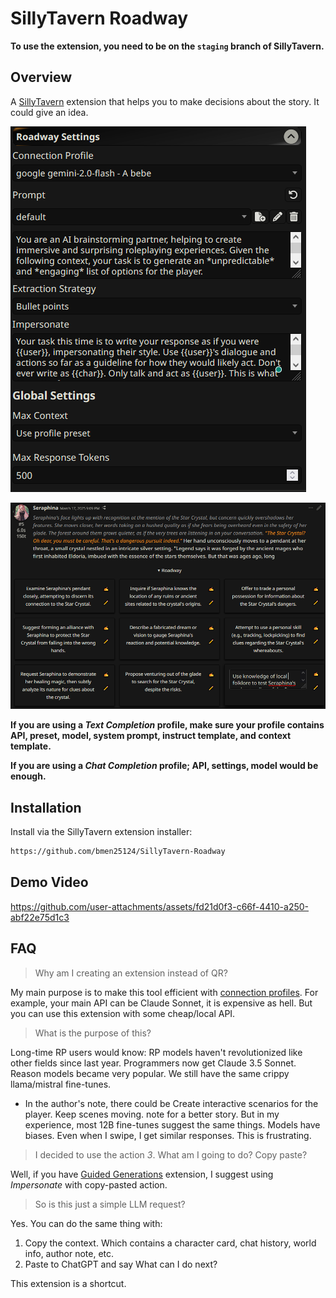 # SillyTavern Roadway

**To use the extension, you need to be on the `staging` branch of SillyTavern.**

## Overview

A [SillyTavern](https://docs.sillytavern.app/) extension that helps you to make decisions about the story. It could give an idea.

![settings](images/settings.png)

![main1](images/main1.png)

**If you are using a _Text Completion_ profile, make sure your profile contains API, preset, model, system prompt, instruct template, and  context template.**

**If you are using a _Chat Completion_ profile; API, settings, model would be enough.**

## Installation

Install via the SillyTavern extension installer:

```txt
https://github.com/bmen25124/SillyTavern-Roadway
```

## Demo Video

https://github.com/user-attachments/assets/fd21d0f3-c66f-4410-a250-abf22e75d1c3

## FAQ

>Why am I creating an extension instead of QR?

My main purpose is to make this tool efficient with [connection profiles](https://docs.sillytavern.app/usage/core-concepts/connection-profiles/). For example, your main API can be Claude Sonnet, it is expensive as hell. But you can use this extension with some cheap/local API.

>What is the purpose of this?

Long-time RP users would know:
RP models haven't revolutionized like other fields since last year. Programmers now get Claude 3.5 Sonnet. Reason models became very popular. We still have the same crippy llama/mistral fine-tunes.
- In the author's note, there could be Create interactive scenarios for the player. Keep scenes moving. note for a better story. But in my experience, most 12B fine-tunes suggest the same things. Models have biases. Even when I swipe, I get similar responses. This is frustrating.

>I decided to use the action _3_. What am I going to do? Copy paste?

Well, if you have [Guided Generations](https://github.com/Samueras/Guided-Generations) extension, I suggest using _Impersonate_ with copy-pasted action.

>So is this just a simple LLM request?

Yes. You can do the same thing with:
1. Copy the context. Which contains a character card, chat history, world info, author note, etc.
2. Paste to ChatGPT and say What can I do next?

This extension is a shortcut.
